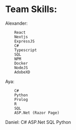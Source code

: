 <h1>Team Skills:</h1>


Alexander:
    
        React
        Nextjs
        ExpressJS
        C#
        Typescript
        SQL
        NPM
        Docker
        NodeJS
        AdobeXD
        
Aya:

        C#
        Python
        Prolog
        R
        SQL
        ASP.Net (Razor Page)

Daniel:
        C#
        ASP.Net
        SQL
        Python
    




